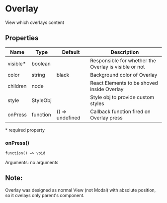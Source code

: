 # Overlay

View which overlays content

## Properties

| Name       | Type     | Default         | Description                                           |
| ---------- | -------- | --------------- | ----------------------------------------------------- |
| visible*   | boolean  |                 | Responsible for whether the Overlay is visible or not |
| color      | string   | black           | Background color of Overlay                           |
| children   | node     |                 | React Elements to be shoved inside Overlay            |
| style      | StyleObj |                 | Style obj to provide custom styles                    |
| onPress    | function | () => undefined | Callback function fired on Overlay press              |

\* required property

### onPress()

`function() => void`

Arguments: no arguments

## Note:
Overlay was designed as normal View (not Modal) with absolute position, so it ovelays only parent's component. 
